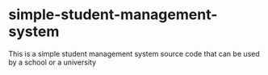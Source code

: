 # simple-student-management-system
This is a simple student management system source code that can be used by a school or a university
